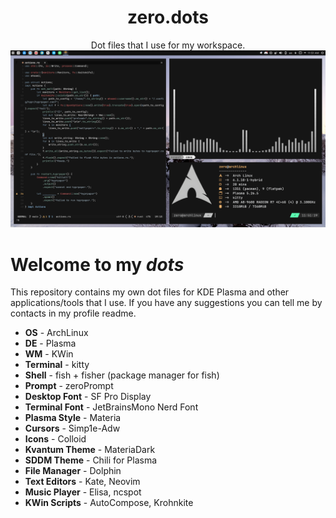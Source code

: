 <div align="center">
    <h1>zero.dots</h1>
    Dot files that I use for my workspace.
    <img src="workspace.png">
</div>

# Welcome to my *dots*

This repository contains my own dot files for KDE Plasma and other applications/tools that I use.
If you have any suggestions you can tell me by contacts in my profile readme.

- **OS** - ArchLinux
- **DE** - Plasma
- **WM** - KWin
- **Terminal** - kitty
- **Shell** - fish + fisher (package manager for fish)
- **Prompt** -  zeroPrompt
- **Desktop Font** - SF Pro Display
- **Terminal Font** - JetBrainsMono Nerd Font
- **Plasma Style** - Materia
- **Cursors** - Simp1e-Adw
- **Icons** - Colloid
- **Kvantum Theme** - MateriaDark
- **SDDM Theme** - Chili for Plasma
- **File Manager** - Dolphin
- **Text Editors** - Kate, Neovim
- **Music Player** - Elisa, ncspot
- **KWin Scripts** - AutoCompose, Krohnkite
